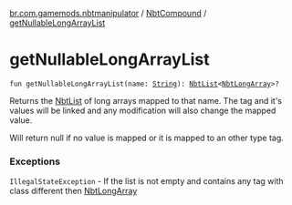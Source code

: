 [br.com.gamemods.nbtmanipulator](../index.md) / [NbtCompound](index.md) / [getNullableLongArrayList](./get-nullable-long-array-list.md)

# getNullableLongArrayList

`fun getNullableLongArrayList(name: `[`String`](https://kotlinlang.org/api/latest/jvm/stdlib/kotlin/-string/index.html)`): `[`NbtList`](../-nbt-list/index.md)`<`[`NbtLongArray`](../-nbt-long-array/index.md)`>?`

Returns the [NbtList](../-nbt-list/index.md) of long arrays mapped to that name. The tag and it's values will be linked and any modification will
also change the mapped value.

Will return null if no value is mapped or it is mapped to an other type tag.

### Exceptions

`IllegalStateException` - If the list is not empty and contains any tag with class different then [NbtLongArray](../-nbt-long-array/index.md)